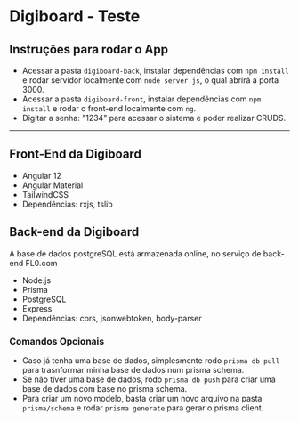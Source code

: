 
# Digiboard - Teste

## Instruções para rodar o App
- Acessar a pasta `digiboard-back`, instalar dependências com `npm install` e rodar servidor localmente com `node server.js`, o qual abrirá a porta 3000.
- Acessar a pasta  `digiboard-front`, instalar dependências com `npm install` e rodar o front-end localmente com `ng`.
- Digitar a senha: "1234" para acessar o sistema e poder realizar CRUDS.

---

## Front-End da Digiboard

- Angular 12
- Angular Material
- TailwindCSS
- Dependências: rxjs, tslib


## Back-end da Digiboard

A base de dados postgreSQL está armazenada online, no serviço de back-end FL0.com

- Node.js
- Prisma
- PostgreSQL
- Express
- Dependências: cors, jsonwebtoken, body-parser
  
### Comandos Opcionais
- Caso já tenha uma base de dados, simplesmente rodo `prisma db pull` para trasnformar minha base de dados num prisma schema.
- Se não tiver uma base de dados, rodo `prisma db push` para criar uma base de dados com base no prisma schema.
- Para criar um novo modelo, basta criar um novo arquivo na pasta `prisma/schema` e rodar `prisma generate` para gerar o prisma client.

